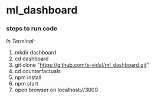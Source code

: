 # ml_dashboard

### steps to run code

_In Terminal:_

1.  mkdir dashboard
2.  cd dashboard
3.  git clone "https://github.com/s-vidal/ml_dashboard.git"
4.  cd counterfactuals
5.  npm install
6.  npm start
7.  open browser on localhost://3000


